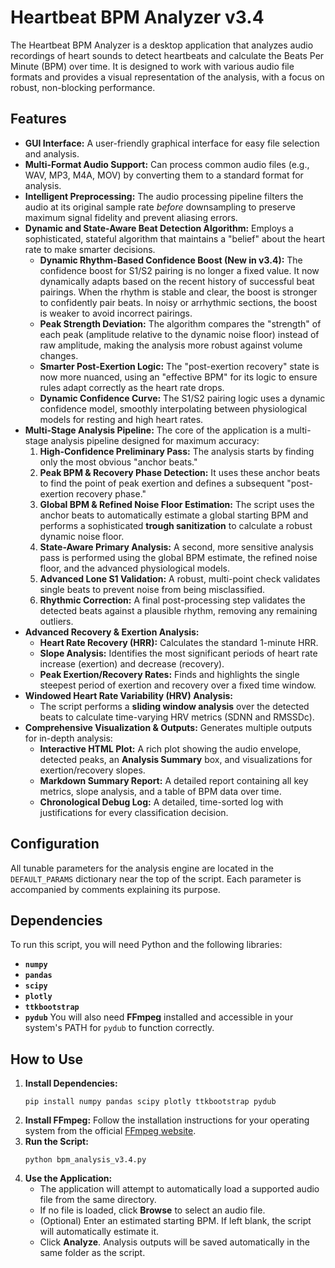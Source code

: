 # Heartbeat BPM Analyzer v3.4
The Heartbeat BPM Analyzer is a desktop application that analyzes audio recordings of heart sounds to detect heartbeats and calculate the Beats Per Minute (BPM) over time. It is designed to work with various audio file formats and provides a visual representation of the analysis, with a focus on robust, non-blocking performance.
## Features
- **GUI Interface:** A user-friendly graphical interface for easy file selection and analysis.
- **Multi-Format Audio Support:** Can process common audio files (e.g., WAV, MP3, M4A, MOV) by converting them to a standard format for analysis.
- **Intelligent Preprocessing:** The audio processing pipeline filters the audio at its original sample rate _before_ downsampling to preserve maximum signal fidelity and prevent aliasing errors.
- **Dynamic and State-Aware Beat Detection Algorithm:** Employs a sophisticated, stateful algorithm that maintains a "belief" about the heart rate to make smarter decisions.
    - **Dynamic Rhythm-Based Confidence Boost (New in v3.4):** The confidence boost for S1/S2 pairing is no longer a fixed value. It now dynamically adapts based on the recent history of successful beat pairings. When the rhythm is stable and clear, the boost is stronger to confidently pair beats. In noisy or arrhythmic sections, the boost is weaker to avoid incorrect pairings.
    - **Peak Strength Deviation:** The algorithm compares the "strength" of each peak (amplitude relative to the dynamic noise floor) instead of raw amplitude, making the analysis more robust against volume changes.
    - **Smarter Post-Exertion Logic:** The "post-exertion recovery" state is now more nuanced, using an "effective BPM" for its logic to ensure rules adapt correctly as the heart rate drops.
    - **Dynamic Confidence Curve:** The S1/S2 pairing logic uses a dynamic confidence model, smoothly interpolating between physiological models for resting and high heart rates.
- **Multi-Stage Analysis Pipeline:** The core of the application is a multi-stage analysis pipeline designed for maximum accuracy:
    1. **High-Confidence Preliminary Pass:** The analysis starts by finding only the most obvious "anchor beats."
    2. **Peak BPM & Recovery Phase Detection:** It uses these anchor beats to find the point of peak exertion and defines a subsequent "post-exertion recovery phase."
    3. **Global BPM & Refined Noise Floor Estimation:** The script uses the anchor beats to automatically estimate a global starting BPM and performs a sophisticated **trough sanitization** to calculate a robust dynamic noise floor.
    4. **State-Aware Primary Analysis:** A second, more sensitive analysis pass is performed using the global BPM estimate, the refined noise floor, and the advanced physiological models.
    5. **Advanced Lone S1 Validation:** A robust, multi-point check validates single beats to prevent noise from being misclassified.
    6. **Rhythmic Correction:** A final post-processing step validates the detected beats against a plausible rhythm, removing any remaining outliers.
- **Advanced Recovery & Exertion Analysis:**
    - **Heart Rate Recovery (HRR):** Calculates the standard 1-minute HRR.
    - **Slope Analysis:** Identifies the most significant periods of heart rate increase (exertion) and decrease (recovery).
    - **Peak Exertion/Recovery Rates:** Finds and highlights the single steepest period of exertion and recovery over a fixed time window.
- **Windowed Heart Rate Variability (HRV) Analysis:**
    - The script performs a **sliding window analysis** over the detected beats to calculate time-varying HRV metrics (SDNN and RMSSDc).
- **Comprehensive Visualization & Outputs:** Generates multiple outputs for in-depth analysis:
    - **Interactive HTML Plot:** A rich plot showing the audio envelope, detected peaks, an **Analysis Summary** box, and visualizations for exertion/recovery slopes.
    - **Markdown Summary Report:** A detailed report containing all key metrics, slope analysis, and a table of BPM data over time.
    - **Chronological Debug Log:** A detailed, time-sorted log with justifications for every classification decision.
## Configuration
All tunable parameters for the analysis engine are located in the `DEFAULT_PARAMS` dictionary near the top of the script. Each parameter is accompanied by comments explaining its purpose.
## Dependencies
To run this script, you will need Python and the following libraries:
- **`numpy`**
- **`pandas`**
- **`scipy`**
- **`plotly`**
- **`ttkbootstrap`**
- **`pydub`**
You will also need **FFmpeg** installed and accessible in your system's PATH for `pydub` to function correctly.
## How to Use
1. **Install Dependencies:**
    ```
    pip install numpy pandas scipy plotly ttkbootstrap pydub
    ```
2. **Install FFmpeg:** Follow the installation instructions for your operating system from the official [FFmpeg website](https://ffmpeg.org/download.html "null").
3. **Run the Script:**
    ```
    python bpm_analysis_v3.4.py
    ```
4. **Use the Application:**
    - The application will attempt to automatically load a supported audio file from the same directory.
    - If no file is loaded, click **Browse** to select an audio file.
    - (Optional) Enter an estimated starting BPM. If left blank, the script will automatically estimate it.
    - Click **Analyze**. Analysis outputs will be saved automatically in the same folder as the script.